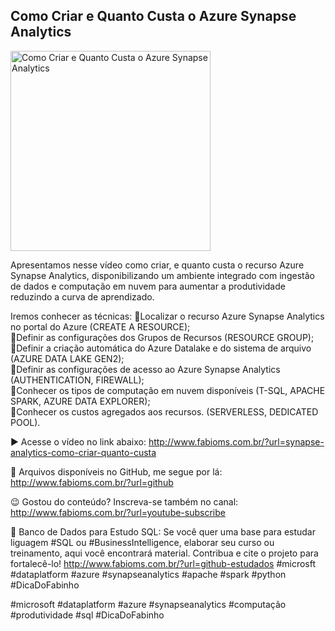 ## Como Criar e Quanto Custa o Azure Synapse Analytics

<img src="https://fabioms.com.br/uploads/youtube/jRkv7_wu0vw.png" alt="Como Criar e Quanto Custa o Azure Synapse Analytics" title="Azure Synapse Analytics" width="320"/>

Apresentamos nesse vídeo como criar, e quanto custa o recurso Azure Synapse Analytics, disponibilizando um ambiente integrado com ingestão de dados e computação em nuvem para aumentar a produtividade reduzindo a curva de aprendizado.

Iremos conhecer as técnicas:
🔹Localizar o recurso Azure Synapse Analytics no portal do Azure (CREATE A RESOURCE);  
🔹Definir as configurações dos Grupos de Recursos (RESOURCE GROUP);  
🔹Definir a criação automática do Azure Datalake e do sistema de arquivo (AZURE DATA LAKE GEN2);  
🔹Definir as configurações de acesso ao Azure Synapse Analytics (AUTHENTICATION, FIREWALL);  
🔹Conhecer os tipos de computação em nuvem disponíveis (T-SQL, APACHE SPARK, AZURE DATA EXPLORER);  
🔹Conhecer os custos agregados aos recursos. (SERVERLESS, DEDICATED POOL).  

▶️ Acesse o vídeo no link abaixo:
http://www.fabioms.com.br/?url=synapse-analytics-como-criar-quanto-custa

📁 Arquivos disponíveis no GitHub, me segue por lá:
http://www.fabioms.com.br/?url=github

😉 Gostou do conteúdo? Inscreva-se também no canal:
http://www.fabioms.com.br/?url=youtube-subscribe 

🎁 Banco de Dados para Estudo SQL:
Se você quer uma base para estudar liguagem #SQL ou #BusinessIntelligence, elaborar seu curso ou treinamento, aqui você encontrará material. 
Contribua e cite o projeto para fortalecê-lo!
http://www.fabioms.com.br/?url=github-estudados
#microsft #dataplatform #azure #synapseanalytics #apache #spark  #python #DicaDoFabinho

#microsoft #dataplatform #azure #synapseanalytics #computação #produtividade #sql #DicaDoFabinho